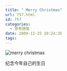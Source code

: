 ```yaml
---
title: " Merry Christmas"
url: 757.html
id: 757
categories:
  - 思考随笔
date: 2009-12-25 20:24:35
tags:
---
```


![merry christmas](../../../images/2009/12/7up_shot3_.jpg "merry christmas")

纪念今年自己的生日